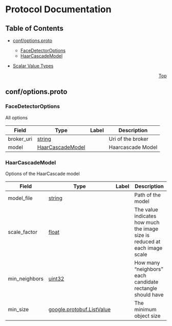 # Protocol Documentation
<a name="top"/>

## Table of Contents

- [conf/options.proto](#conf/options.proto)
    - [FaceDetectorOptions](#.FaceDetectorOptions)
    - [HaarCascadeModel](#.HaarCascadeModel)
  
  
  
  

- [Scalar Value Types](#scalar-value-types)



<a name="conf/options.proto"/>
<p align="right"><a href="#top">Top</a></p>

## conf/options.proto



<a name=".FaceDetectorOptions"/>

### FaceDetectorOptions
All options


| Field | Type | Label | Description |
| ----- | ---- | ----- | ----------- |
| broker_uri | [string](#string) |  | Uri of the broker |
| model | [HaarCascadeModel](#HaarCascadeModel) |  | Haarcascade Model |






<a name=".HaarCascadeModel"/>

### HaarCascadeModel
Options of the HaarCascade model


| Field | Type | Label | Description |
| ----- | ---- | ----- | ----------- |
| model_file | [string](#string) |  | Path of the model |
| scale_factor | [float](#float) |  | The value indicates how much the image size is reduced at each image scale |
| min_neighbors | [uint32](#uint32) |  | How many “neighbors” each candidate rectangle should have |
| min_size | [google.protobuf.ListValue](#google.protobuf.ListValue) |  | The minimum object size |





 

 

 

 



